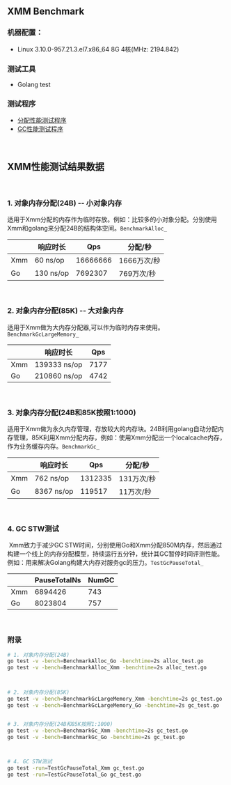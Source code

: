 
## XMM Benchmark

### 机器配置：

* Linux 3.10.0-957.21.3.el7.x86_64   		   8G    		   4核(MHz: 2194.842)

### 测试工具

* Golang test


### 测试程序

- [分配性能测试程序](https://github.com/heiyeluren/xmm/blob/main/benchmark/alloc_test.go)
- [GC性能测试程序](https://github.com/heiyeluren/xmm/blob/main/benchmark/gc_test.go)


<br />



## XMM性能测试结果数据

<br />

### 1. 对象内存分配(24B) -- 小对象内存

适用于Xmm分配的内存作为临时存放。例如：比较多的小对象分配。分别使用Xmm和golang来分配24B的结构体空间。`BenchmarkAlloc_`

|      | 响应时长  | Qps      |分配/秒|
| ---- | --------- | -------- | ------- |
| Xmm  | 60 ns/op  | 16666666 |  1666万次/秒 |
| Go   | 130 ns/op | 7692307  | 769万次/秒 |   


<br />


### 2. 对象内存分配(85K) -- 大对象内存

​    适用于Xmm做为大内存分配器,可以作为临时内存来使用。`BenchmarkGcLargeMemory_`

|      | 响应时长     | Qps  |
| ---- | ------------ | ---- |
| Xmm  | 139333 ns/op | 7177 |
| Go   | 210860 ns/op | 4742 |


<br />


### 3. 对象内存分配(24B和85K按照1:1000)

​    适用于Xmm做为永久内存管理，存放较大的内存块。24B利用golang自动分配内存管理，85K利用Xmm分配内存，例如：使用Xmm分配出一个localcache内存，作为业务缓存内存。`BenchmarkGc_`

|      | 响应时长   | Qps     | 分配/秒 |
| ---- | ---------- | ------- |--------|
| Xmm  | 762 ns/op  | 1312335 | 131万次/秒 |
| Go   | 8367 ns/op | 119517  | 11万次/秒 |


<br />


### 4. GC STW测试

​    Xmm致力于减少GC STW时间，分别使用Go和Xmm分配850M内存，然后通过构建一个线上的内存分配模型，持续运行五分钟，统计其GC暂停时间评测性能。例如：用来解决Golang构建大内存对服务gc的压力。`TestGcPauseTotal_`

|      | PauseTotalNs | NumGC |
| ---- | ------------ | ----- |
| Xmm  | 6894426      | 743   |
| Go   | 8023804      | 757   |


<br />



### 附录

```sh
# 1. 对象内存分配(24B)
go test -v -bench=BenchmarkAlloc_Go -benchtime=2s alloc_test.go
go test -v -bench=BenchmarkAlloc_Xmm -benchtime=2s alloc_test.go



# 2. 对象内存分配(85K)
go test -v -bench=BenchmarkGcLargeMemory_Xmm -benchtime=2s gc_test.go
go test -v -bench=BenchmarkGcLargeMemory_Go -benchtime=2s gc_test.go


# 3. 对象内存分配(24B和85K按照1:1000)
go test -v -bench=BenchmarkGc_Xmm -benchtime=2s gc_test.go
go test -v -bench=BenchmarkGc_Go -benchtime=2s gc_test.go



# 4. GC STW测试
go test -run=TestGcPauseTotal_Xmm gc_test.go
go test -run=TestGcPauseTotal_Go gc_test.go
```



